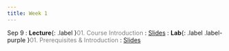 ```yaml
---
title: Week 1
---
```


Sep 9
: **Lecture**{: .label }<span style="color: gray; font-weight: normal;">01. Course Introduction</span>
  : [Slides](https://rpai-lab.github.io/EE211-25Fall/assets/slides/lecture/EE211-25Fall-Lecture1.pdf)
: **Lab**{: .label .label-purple }<span style="color: gray; font-weight: normal;">01. Prerequisites & Introduction</span>
  : [Slides](https://rpai-lab.github.io/EE211-25Fall/assets/slides/lab/EE211-25Fall-Lab1.pdf)
